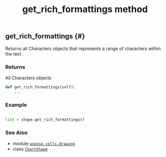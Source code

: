 ﻿---
title: get_rich_formattings method
second_title: Aspose.Cells for Python via .NET API References
description: 
type: docs
weight: 140
url: /aspose.cells.drawing/chartshape/get_rich_formattings/
is_root: false
---

## get_rich_formattings {#}

Returns all Characters objects 
that represents a range of characters within the text .


### Returns 


All Characters objects


```python
def get_rich_formattings(self):
    ...
```



### Example 


```python

list = shape.get_rich_formattings()

```



### See Also
* module [`aspose.cells.drawing`](../../)
* class [`ChartShape`](/cells/python-net/aspose.cells.drawing/chartshape)
